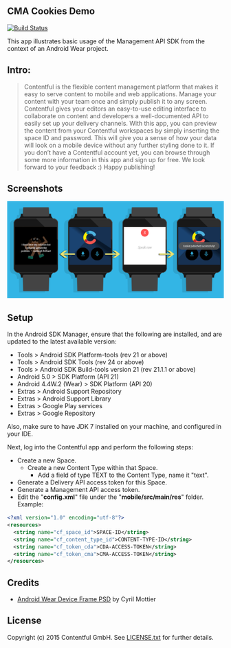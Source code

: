 ## CMA Cookies Demo

[![Build Status](https://travis-ci.org/contentful/cma-cookies-demo.svg)](https://travis-ci.org/contentful/cma-cookies-demo/builds#)

This app illustrates basic usage of the Management API SDK from the context of an Android Wear project.

## Intro:

> Contentful is the flexible content management platform that makes it easy to serve content to mobile and web applications. Manage your content with your team once and simply publish it to any screen. Contentful gives your editors an easy-to-use editing interface to collaborate on content and developers a well-documented API to easily set up your delivery channels. With this app, you can preview the content from your Contentful workspaces by simply inserting the space ID and password. This will give you a sense of how your data will look on a mobile device without any further styling done to it. If you don’t have a Contentful account yet, you can browse through some more information in this app and sign up for free. We look forward to your feedback :) Happy publishing!

## Screenshots

![Screenshots](screenshots/screenshot.png)

## Setup

In the Android SDK Manager, ensure that the following are installed, and are updated to the latest available version:
- Tools > Android SDK Platform-tools (rev 21 or above)
- Tools > Android SDK Tools (rev 24 or above)
- Tools > Android SDK Build-tools version 21 (rev 21.1.1 or above)
- Android 5.0 > SDK Platform (API 21)
- Android 4.4W.2 (Wear) > SDK Platform (API 20)
- Extras > Android Support Repository
- Extras > Android Support Library
- Extras > Google Play services
- Extras > Google Repository

Also, make sure to have JDK 7 installed on your machine, and configured in your IDE.

Next, log into the Contentful app and perform the following steps:
- Create a new Space.
  - Create a new Content Type within that Space.
    - Add a field of type TEXT to the Content Type, name it "text".
- Generate a Delivery API access token for this Space.
- Generate a Management API access token.
- Edit the "**config.xml**" file under the "**mobile/src/main/res**" folder. Example:

~~~xml
<?xml version="1.0" encoding="utf-8"?>
<resources>
  <string name="cf_space_id">SPACE-ID</string>
  <string name="cf_content_type_id">CONTENT-TYPE-ID</string>
  <string name="cf_token_cda">CDA-ACCESS-TOKEN</string>
  <string name="cf_token_cma">CMA-ACCESS-TOKEN</string>
</resources>
~~~

## Credits

- [Android Wear Device Frame PSD][3] by Cyril Mottier


## License

Copyright (c) 2015 Contentful GmbH. See [LICENSE.txt][2] for further details.


[1]: https://www.contentful.com
[2]: LICENSE.txt
[3]: http://cyrilmottier.com/2014/07/31/android-wear-flat-device-frame
